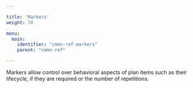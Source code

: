 ```yaml
---

title: 'Markers'
weight: 70

menu:
  main:
    identifier: "cmmn-ref-markers"
    parent: "cmmn-ref"

---
```


Markers allow control over behavioral aspects of plan items such as their lifecycle, if they are required or the number of repetitions.
